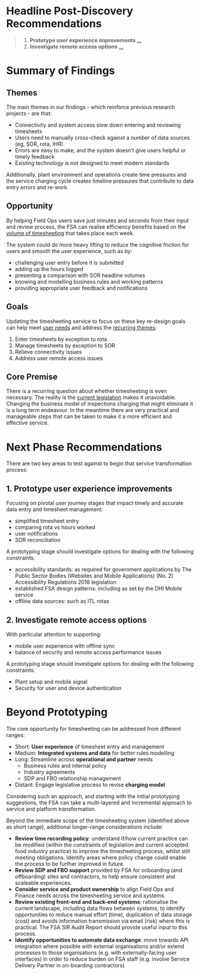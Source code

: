 
# Headline Post-Discovery Recommendations 
> 1. **Prototype user experience improvements** [...](#1-prototype-user-experience-improvements)
> 2. **Investigate remote access options** [...](#2-investigate-remote-access-options)

# Summary of Findings 
## Themes
The main themes in our findings - which reinforce previous research projects - are that:
- Connectivity and system access slow down entering and reviewing timesheets
- Users need to manually cross-check against a number of data sources (eg, SOR, rota, IHR)
- Errors are easy to make, and the system doesn’t give users helpful or timely feedback
- Existing technology is not designed to meet modern standards

Additionally, plant environment and operations create time pressures and the service charging cycle creates timeline pressures that contribute to data entry errors and re-work. 

## Opportunity
By helping Field Ops users save just minutes and seconds from their input and review process, the FSA can realise efficiency benefits based on the [volume of timesheeting](/volumes-and-metrics) that takes place each week. 

The system could do more heavy lifting to reduce the cognitive friction for users and smooth the user experience, such as by: 
- challenging user entry before it is submitted
- adding up the hours logged
- presenting a comparison with SOR headline volumes
- knowing and modelling business rules and working patterns 
- providing appropriate user feedback and notifications 

## Goals
Updating the timesheeting service to focus on these key re-design goals can help meet [user needs](/user-needs) and address the [recurring themes](/pain-and-opportunities): 
1. Enter timesheets by exception to rota
1. Manage timesheets by exception to SOR
1. Relieve connectivity issues
1. Address user remote access issues 

## Core Premise
There is a recurring question about whether timesheeting is even necessary. The reality is the [current legislation](/governance-overview) makes it unavoidable. Changing the business model of inspections charging that might eliminate it is a long term endeavour. In the meantime there are very practical and manageable steps that can be taken to make it a more efficient and effective service.

# Next Phase Recommendations
There are two key areas to test against to begin that service transformation process:

## 1. **Prototype user experience improvements** 
Focusing on pivotal user journey stages that impact timely and accurate data entry and timesheet management: 
- simplified timesheet entry
- comparing rota vs hours worked
- user notifications
- SOR reconciliation 

A prototyping stage should investigate options for dealing with the following constraints:
- accessibility standards: as required for government applications by The Public Sector Bodies (Websites and Mobile Applications) (No. 2) Accessibility Regulations 2018 legislation
- established FSA design patterns: including as set by the DHI Mobile service
- offline data sources: such as ITL rotas
&nbsp;

## 2. **Investigate remote access options**
With particular attention to supporting:  
- mobile user experience with offline sync
- balance of security and remote access performance issues

A prototyping stage should investigate options for dealing with the following constraints:
- Plant setup and mobile signal
- Security for user and device authentication

# Beyond Prototyping
The core opportunity for timesheeting can be addressed from different ranges:
- Short: **User experience** of timesheet entry and management
- Medium: **Integrated systems and data** for better rules modelling
- Long: Streamline across **operational and partner** needs
  - Business rules and internal policy
  - Industry agreements
  - SDP and FBO relationship management
- Distant: Engage legislative process to revise **charging model**

Considering such an approach, and starting with the initial prototyping suggestions, the FSA can take a multi-layered and incremental approach to service and platform transformation. 

Beyond the immediate scope of the timesheeting system (identified above as short range), additional longer-range considerations include:

 * **Review time recording policy**: understand if/how current practice can be modified (within the constraints of legislation and current accepted food industry practice) to improve the timesheeting process, whilst still meeting obligations. Identify areas where policy change could enable the process to be further improved in future.
 * **Review SDP and FBO support** provided by FSA for onboarding (and offboarding) sites and contractors, to help ensure consistent and scaleable experiences.
 * **Consider service and product ownership** to align Field Ops and Finance needs across the timesheeting service and systems.
 * **Review existing front-end and back-end systems**: rationalise the current landscape, including data flows between systems, to identify opportunities to reduce manual effort (time), duplication of data storage (cost) and avoids information transmission via email (risk) where this is practical. The FSA SIR Audit Report should provide useful input to this process.
 * **Identify opportunities to automate data exchange**: move towards API integration where possible with external organisations and/or extend processes to those organisations (e.g. with externally-facing user interfaces) in order to reduce burden on FSA staff (e.g. involve Service Delivery Partner in on-boarding contractors)